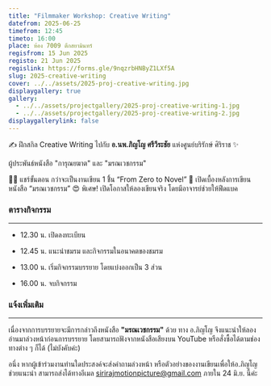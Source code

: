 ```yaml
---
title: "Filmmaker Workshop: Creative Writing"
datefrom: 2025-06-25
timefrom: 12:45
timeto: 16:00
place: ห้อง 7009 ตึกสยามินทร์
regisfrom: 15 Jun 2025
registo: 21 Jun 2025
regislink: https://forms.gle/9nqzrbHNByZ1LXf5A
slug: 2025-creative-writing
cover: ../../assets/2025-proj-creative-writing.jpg
displaygallery: true
gallery:
  - ../../assets/projectgallery/2025-proj-creative-writing-1.jpg
  - ../../assets/projectgallery/2025-proj-creative-writing-2.jpg
displaygallerylink: false
---
```

✍️ ฝึกสกิล Creative Writing ไปกับ **อ.นพ.ภิญโญ ศรีวีระชัย** แห่งศูนย์บริรักษ์ ศิริราช ✨

ผู้ประพันธ์หนังสือ "การุณยฆาต" และ "มรณเวชกรรม"

👨‍💻 แชร์ขั้นตอน กว่าจะเป็นงานเขียน 1 ชิิ้น “From Zero to Novel” 🎲 เปิดเบื้องหลังการเขียนหนังสือ “มรณเวชกรรม” 😍 พิเศษ! เปิดโอกาสให้ลองเขียนจริง โดยมีอาจารย์ช่วยให้ฟีดแบค

### ตารางกิจกรรม

* * *

*   12.30 น. เปิดลงทะเบียน
    
*   12.45 น. แนะนำชมรม และกิจกรรมในอนาคตของชมรม
    
*   13.00 น. เริ่มกิจกรรมบรรยาย โดยแบ่งออกเป็น 3 ส่วน
    
*   16.00 น. จบกิจกรรม
    

### แจ้งเพิ่มเติม

* * *

เนื่องจากการบรรยายจะมีการกล่าวถึงหนังสือ **"มรณเวชกรรม"** ด้วย ทาง อ.ภิญโญ จึงแนะนำให้ลองอ่านมาล่วงหน้าก่อนการบรรยาย โดยสามารถฟังจากหนังสือเสียงบน YouTube หรือสั่งซื้อได้ตามช่องทางต่าง ๆ ก็ได้ (ไม่บังคับค่ะ)

อนึ่ง หากผู้เข้าร่วมงานท่านใดประสงค์จะส่งคำถามล่วงหน้า หรือตัวอย่างของงานเขียนเพื่อให้อ.ภิญโญช่วยแนะนำ สามารถส่งได้ทางอีเมล [sirirajmotionpicture@gmail.com](mailto:sirirajmotionpicture@gmail.com) ภายใน 24 มิ.ย. นี้ค่ะ